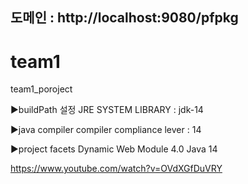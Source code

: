 ## 도메인 : http://localhost:9080/pfpkg  
# team1
team1_poroject

▶buildPath 설정 
JRE SYSTEM LIBRARY : jdk-14

▶java compiler 
compiler compliance lever : 14

▶project facets
Dynamic Web Module 4.0
Java 14

https://www.youtube.com/watch?v=OVdXGfDuVRY
